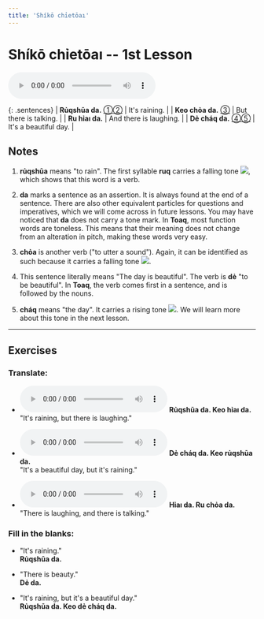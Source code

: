 ```yaml
---
title: 'Shíkō chỉetōaı'
---
```

# **Shíkō chỉetōaı** -- 1st Lesson

<audio id="mainaudio" controls src="lesson.mp3"></audio>

{: .sentences}
| **Rủqshūa da.**  [①](#fn-1)[②](#fn-2) | It's raining.          |
| **Keo chỏa da.** [③](#fn-3)           | But there is talking.  |
| **Ru hỉaı da.**                       | And there is laughing. |
| **Dẻ cháq da.**  [④](#fn-4)[⑤](#fn-5) | It's a beautiful day.  |

## Notes

1. <a name="fn-1" /> **rủqshūa** means "to rain". The first syllable **ruq** carries a falling tone ![](../tones/t4.png), which shows that this word is a verb.

2. <a name="fn-2" /> **da** marks a sentence as an assertion. It is always found at the end of a sentence. There are also other equivalent particles for questions and imperatives, which we will come across in future lessons. You may have noticed that **da** does not carry a tone mark. In **Toaq**, most function words are toneless. This means that their meaning does not change from an alteration in pitch, making these words very easy.

3. <a name="fn-3" /> **chỏa** is another verb ("to utter a sound"). Again, it can be identified as such because it carries a falling tone ![](../tones/t4.png).

4. <a name="fn-4" /> This sentence literally means "The day is beautiful". The verb is **dẻ** "to be beautiful". In **Toaq**, the verb comes first in a sentence, and is followed by the nouns.

5. <a name="fn-5" /> **cháq** means "the day". It carries a rising tone ![](../tones/t2.png). We will learn more about this tone in the next lesson.

---

## Exercises

### Translate:

- <audio controls src="ex1.mp3"></audio>
  **Rủqshūa da. Keo hỉaı da.**  
  <span class="spoiler">"It's raining, but there is laughing."</span>
  
- <audio controls src="ex2.mp3"></audio>
  **Dẻ cháq da. Keo rủqshūa da.**  
  <span class="spoiler">"It's a beautiful day, but it's raining."</span>
  
- <audio controls src="ex3.mp3"></audio>
  **Hỉaı da. Ru chỏa da.**  
  <span class="spoiler">"There is laughing, and there is talking."</span>

### Fill in the blanks:

- "It's raining."  
  **Rủqshūa <span class="spoiler">da</span>.**
  
- "There is beauty."  
  **<span class="spoiler">Dẻ</span> da.**
  
- "It's raining, but it's a beautiful day."  
  **<span class="spoiler">Rủqshūa</span> da. <span class="spoiler">Keo</span> dẻ cháq da.**
  
